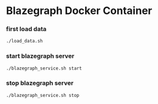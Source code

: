 # Blazegraph Docker Container


### first load data

```bash
./load_data.sh
```

### start blazegraph server

```bash
./blazegraph_service.sh start
```

### stop blazegraph server

```bash
./blazegraph_service.sh stop
```